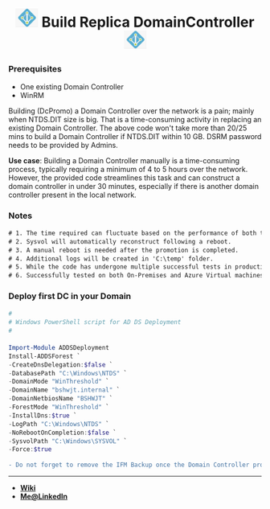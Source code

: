 <h1 align="center">
  <img width="45" src="https://github.com/21bshwjt/Build_Replica_DomainController/blob/68e1d154cc2110bdb5dbf74418c9ec60b5bc5024/images/adds.png?raw=true">
  Build Replica DomainController
  <img width="45" src="https://github.com/21bshwjt/Build_Replica_DomainController/blob/68e1d154cc2110bdb5dbf74418c9ec60b5bc5024/images/adds.png?raw=true">
</h1>


### Prerequisites
- One existing Domain Controller 
- WinRM 

Building (DcPromo) a Domain Controller over the network is a pain; mainly when NTDS.DIT size is big. That is a time-consuming activity in replacing an existing Domain Controller.
The above code won't take more than 20/25 mins to build a Domain Controller if NTDS.DIT within 10 GB. DSRM password needs to be provided by Admins.

**Use case**: Building a Domain Controller manually is a time-consuming process, typically requiring a minimum of 4 to 5 hours over the network. However, the provided code streamlines this task and can construct a domain controller in under 30 minutes, especially if there is another domain controller present in the local network.

### Notes
```diff
# 1. The time required can fluctuate based on the performance of both the VM and the network.
# 2. Sysvol will automatically reconstruct following a reboot.
# 3. A manual reboot is needed after the promotion is completed.
# 4. Additional logs will be created in 'C:\temp' folder.
# 5. While the code has undergone multiple successful tests in production, it is advisable to independently validate its performance before deploying it to the production environment.
# 6. Successfully tested on both On-Premises and Azure Virtual machines.
```
### Deploy first DC in your Domain
```powershell
#
# Windows PowerShell script for AD DS Deployment
#

Import-Module ADDSDeployment
Install-ADDSForest `
-CreateDnsDelegation:$false `
-DatabasePath "C:\Windows\NTDS" `
-DomainMode "WinThreshold" `
-DomainName "bshwjt.internal" `
-DomainNetbiosName "BSHWJT" `
-ForestMode "WinThreshold" `
-InstallDns:$true `
-LogPath "C:\Windows\NTDS" `
-NoRebootOnCompletion:$false `
-SysvolPath "C:\Windows\SYSVOL" `
-Force:$true
```

```diff
- Do not forget to remove the IFM Backup once the Domain Controller promotion is completed.
```
___________________________________________________________________________________________________________________

- [**Wiki**](https://21bshwjt.github.io/Build_Replica_DomainController/)
- [**Me@LinkedIn**](https://www.linkedin.com/in/bshwjt/)
